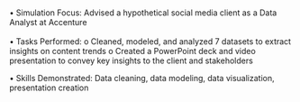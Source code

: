 <br>•	Simulation Focus: Advised a hypothetical social media client as a Data Analyst at Accenture</br>
</br>
•	Tasks Performed:
o	Cleaned, modeled, and analyzed 7 datasets to extract insights on content trends
o	Created a PowerPoint deck and video presentation to convey key insights to the client and stakeholders</br>

•	Skills Demonstrated: Data cleaning, data modeling, data visualization, presentation creation
